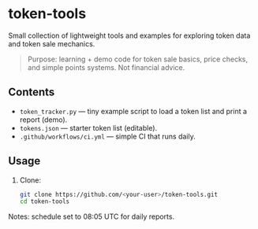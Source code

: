 # token-tools

Small collection of lightweight tools and examples for exploring token data and token sale mechanics.

> Purpose: learning + demo code for token sale basics, price checks, and simple points systems.
> Not financial advice.

## Contents
- `token_tracker.py` — tiny example script to load a token list and print a report (demo).
- `tokens.json` — starter token list (editable).
- `.github/workflows/ci.yml` — simple CI that runs daily.

## Usage
1. Clone:
   ```bash
   git clone https://github.com/<your-user>/token-tools.git
   cd token-tools
Notes: schedule set to 08:05 UTC for daily reports.
